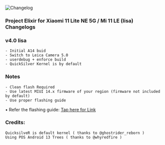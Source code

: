 ![Changelog](https://i.imgur.com/MsgqFFz.png)

### Project Elixir for Xiaomi 11 Lite NE 5G / Mi 11 LE (lisa) Changelogs

### v4.0 lisa

```
- Initial A14 buid
- Switch to Leica Camera 5.0 
- userdebug + enforce build 
- QuickSilver Kernel is by default
```
### Notes

```
- Clean flash Required
- Use latest MIUI 14.x firmware of your region (firmware not included by default)
- Use proper flashing guide
```
• Refer the flashing guide: [Tap here for Link](https://github.com/ProjectElixir-Devices/Wiki/blob/UNO/lisa.md)

### Credits:

```
QuicksilveR is default kernel ( thanks to @ghostrider_reborn )
Using POS Android 13 Trees ( thanks to @whyredfire )
```
